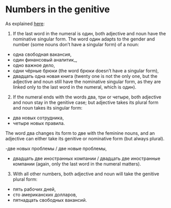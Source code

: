 # Numbers in the genitive 

As explained [here](https://burupo.com/en/genitive-case-russian-functions/): 

1. If the last word in the numeral is один, both adjective and noun have the nominative singular form. The word один adapts to the gender and number (some nouns don’t have a singular form) of a noun:

- одна свободная вакансия,
- один финансовый аналитик_,
- одно важное дело,
- одни чёрные брюки (the word брюки doesn’t have a singular form),
- двадцать одна новая книга (twenty one is not the only one, but the adjective and noun still have the nominative singular form, as they are linked only to the last word in the numeral, which is один).

2. If the numeral ends with the words два, три or четыре, both adjective and noun stay in the genitive case; but adjective takes its plural form and noun takes its singular form:

- два новых сотрудника,
- четыре новых правила.

The word два changes its form to две with the feminine nouns, and an adjective can either take its genitive or nominative form (but always plural).

-две новых проблемы / две новые проблемы,
- двадцать две иностранных компании / двадцать две иностранные компании (again, only the last word in the numeral matters).

3. With all other numbers, both adjective and noun will take the genitive plural form:

- пять рабочих дней,
- сто американских долларов,
- пятнадцать свободных вакансий.

